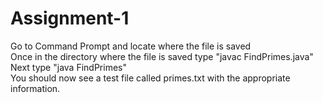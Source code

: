 # Assignment-1
Go to Command Prompt and locate where the file is saved  
Once in the directory where the file is saved type "javac FindPrimes.java"  
Next type "java FindPrimes"  
You should now see a test file called primes.txt with the appropriate information.
